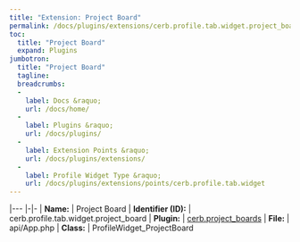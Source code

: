 ```yaml
---
title: "Extension: Project Board"
permalink: /docs/plugins/extensions/cerb.profile.tab.widget.project_board/
toc:
  title: "Project Board"
  expand: Plugins
jumbotron:
  title: "Project Board"
  tagline: 
  breadcrumbs:
  -
    label: Docs &raquo;
    url: /docs/home/
  -
    label: Plugins &raquo;
    url: /docs/plugins/
  -
    label: Extension Points &raquo;
    url: /docs/plugins/extensions/
  -
    label: Profile Widget Type &raquo;
    url: /docs/plugins/extensions/points/cerb.profile.tab.widget
---
```


|---
|-|-
| **Name:** | Project Board
| **Identifier (ID):** | cerb.profile.tab.widget.project_board
| **Plugin:** | [cerb.project_boards](/docs/plugins/cerb.project_boards/)
| **File:** | api/App.php
| **Class:** | ProfileWidget_ProjectBoard

